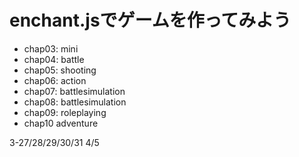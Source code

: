 # enchant.jsでゲームを作ってみよう
 - chap03: mini
 - chap04: battle
 - chap05: shooting
 - chap06: action
 - chap07: battlesimulation
 - chap08: battlesimulation
 - chap09: roleplaying
 - chap10 adventure

3-27/28/29/30/31
4/5
